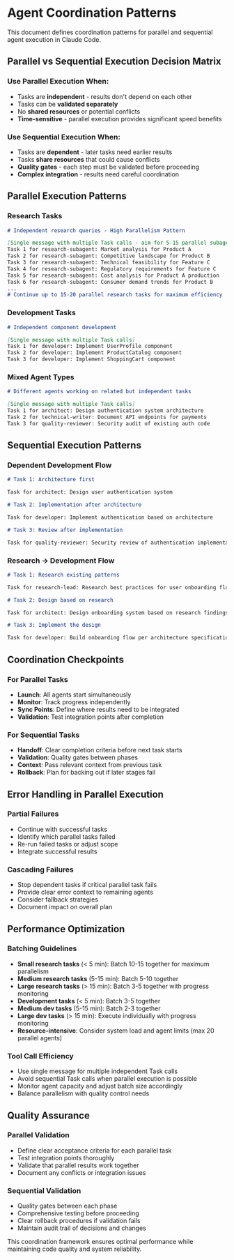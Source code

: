 # Agent Coordination Patterns

This document defines coordination patterns for parallel and sequential agent execution in Claude Code.

## Parallel vs Sequential Execution Decision Matrix

### Use Parallel Execution When:

- Tasks are **independent** - results don't depend on each other
- Tasks can be **validated separately**
- No **shared resources** or potential conflicts
- **Time-sensitive** - parallel execution provides significant speed benefits

### Use Sequential Execution When:

- Tasks are **dependent** - later tasks need earlier results
- Tasks **share resources** that could cause conflicts
- **Quality gates** - each step must be validated before proceeding
- **Complex integration** - results need careful coordination

## Parallel Execution Patterns

### Research Tasks

```md
# Independent research queries - High Parallelism Pattern

[Single message with multiple Task calls - aim for 5-15 parallel subagents]
Task 1 for research-subagent: Market analysis for Product A
Task 2 for research-subagent: Competitive landscape for Product B
Task 3 for research-subagent: Technical feasibility for Feature C
Task 4 for research-subagent: Regulatory requirements for Feature C
Task 5 for research-subagent: Cost analysis for Product A production
Task 6 for research-subagent: Consumer demand trends for Product B
...
# Continue up to 15-20 parallel research tasks for maximum efficiency
```

### Development Tasks

```md
# Independent component development

[Single message with multiple Task calls]
Task 1 for developer: Implement UserProfile component
Task 2 for developer: Implement ProductCatalog component
Task 3 for developer: Implement ShoppingCart component
```

### Mixed Agent Types

```md
# Different agents working on related but independent tasks

[Single message with multiple Task calls]
Task 1 for architect: Design authentication system architecture
Task 2 for technical-writer: Document API endpoints for payments
Task 3 for quality-reviewer: Security audit of existing auth code
```

## Sequential Execution Patterns

### Dependent Development Flow

```md
# Task 1: Architecture first

Task for architect: Design user authentication system

# Task 2: Implementation after architecture

Task for developer: Implement authentication based on architecture

# Task 3: Review after implementation

Task for quality-reviewer: Security review of authentication implementation
```

### Research → Development Flow

```md
# Task 1: Research existing patterns

Task for research-lead: Research best practices for user onboarding flows

# Task 2: Design based on research

Task for architect: Design onboarding system based on research findings

# Task 3: Implement the design

Task for developer: Build onboarding flow per architecture specifications
```

## Coordination Checkpoints

### For Parallel Tasks

- **Launch**: All agents start simultaneously
- **Monitor**: Track progress independently
- **Sync Points**: Define where results need to be integrated
- **Validation**: Test integration points after completion

### For Sequential Tasks

- **Handoff**: Clear completion criteria before next task starts
- **Validation**: Quality gates between phases
- **Context**: Pass relevant context from previous task
- **Rollback**: Plan for backing out if later stages fail

## Error Handling in Parallel Execution

### Partial Failures

- Continue with successful tasks
- Identify which parallel tasks failed
- Re-run failed tasks or adjust scope
- Integrate successful results

### Cascading Failures

- Stop dependent tasks if critical parallel task fails
- Provide clear error context to remaining agents
- Consider fallback strategies
- Document impact on overall plan

## Performance Optimization

### Batching Guidelines

- **Small research tasks** (< 5 min): Batch 10-15 together for maximum parallelism
- **Medium research tasks** (5-15 min): Batch 5-10 together
- **Large research tasks** (> 15 min): Batch 3-5 together with progress monitoring
- **Development tasks** (< 5 min): Batch 3-5 together
- **Medium dev tasks** (5-15 min): Batch 2-3 together
- **Large dev tasks** (> 15 min): Execute individually with progress monitoring
- **Resource-intensive**: Consider system load and agent limits (max 20 parallel agents)

### Tool Call Efficiency

- Use single message for multiple independent Task calls
- Avoid sequential Task calls when parallel execution is possible
- Monitor agent capacity and adjust batch size accordingly
- Balance parallelism with quality control needs

## Quality Assurance

### Parallel Validation

- Define clear acceptance criteria for each parallel task
- Test integration points thoroughly
- Validate that parallel results work together
- Document any conflicts or integration issues

### Sequential Validation

- Quality gates between each phase
- Comprehensive testing before proceeding
- Clear rollback procedures if validation fails
- Maintain audit trail of decisions and changes

This coordination framework ensures optimal performance while maintaining code quality and system reliability.
